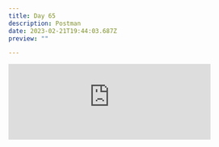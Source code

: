 ```yaml
---
title: Day 65
description: Postman
date: 2023-02-21T19:44:03.687Z
preview: ""

---
```

<iframe src="https://mastodontech.de/@larnius/109904887715476880/embed" class="mastodon-embed" style="max-width: 100%; border: 0" width="400" allowfullscreen="allowfullscreen"></iframe><script src="https://mastodontech.de/embed.js" async="async"></script>